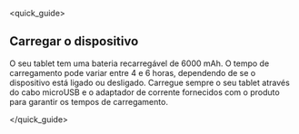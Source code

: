 <quick_guide> 

## Carregar o dispositivo

O seu tablet tem uma bateria recarregável de 6000 mAh. O tempo de carregamento pode variar entre 4 e 6 horas, dependendo de se o dispositivo está ligado ou desligado. Carregue sempre o seu tablet através do cabo microUSB e o adaptador de corrente fornecidos com o produto para garantir os tempos de carregamento.

</quick_guide>


